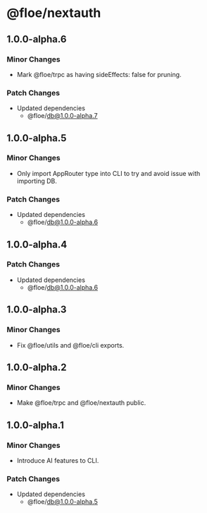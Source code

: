 # @floe/nextauth

## 1.0.0-alpha.6

### Minor Changes

- Mark @floe/trpc as having sideEffects: false for pruning.

### Patch Changes

- Updated dependencies
  - @floe/db@1.0.0-alpha.7

## 1.0.0-alpha.5

### Minor Changes

- Only import AppRouter type into CLI to try and avoid issue with importing DB.

### Patch Changes

- Updated dependencies
  - @floe/db@1.0.0-alpha.6

## 1.0.0-alpha.4

### Patch Changes

- Updated dependencies
  - @floe/db@1.0.0-alpha.6

## 1.0.0-alpha.3

### Minor Changes

- Fix @floe/utils and @floe/cli exports.

## 1.0.0-alpha.2

### Minor Changes

- Make @floe/trpc and @floe/nextauth public.

## 1.0.0-alpha.1

### Minor Changes

- Introduce AI features to CLI.

### Patch Changes

- Updated dependencies
  - @floe/db@1.0.0-alpha.5
